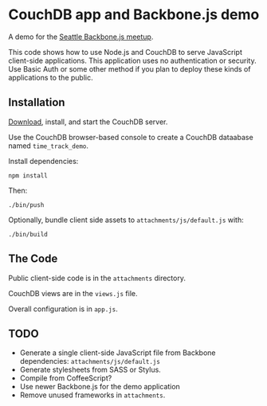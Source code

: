 # CouchDB app and Backbone.js demo

A demo for the [Seattle Backbone.js meetup](http://www.meetup.com/seattle-backbone/).

This code shows how to use Node.js and CouchDB to serve JavaScript client-side applications. This application uses no authentication or security. Use Basic Auth or some other method if you plan to deploy these kinds of applications to the public.

## Installation

[Download](http://couchdb.apache.org/), install, and start the CouchDB server.

Use the CouchDB browser-based console to create a CouchDB dataabase named `time_track_demo`.

Install dependencies:

    npm install

Then:

    ./bin/push

Optionally, bundle client side assets to `attachments/js/default.js` with:

    ./bin/build

## The Code

Public client-side code is in the `attachments` directory.

CouchDB views are in the `views.js` file.

Overall configuration is in `app.js`.

## TODO

* Generate a single client-side JavaScript file from Backbone dependencies: `attachments/js/default.js`
* Generate stylesheets from SASS or Stylus.
* Compile from CoffeeScript?
* Use newer Backbone.js for the demo application
* Remove unused frameworks in `attachments`.

